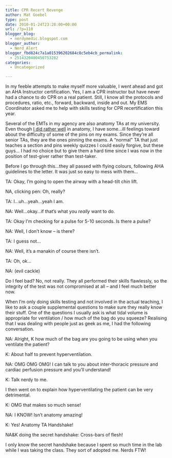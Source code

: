 ```yaml
---
title: CPR Recert Revenge
author: Mat Goebel
type: post
date: 2010-01-24T23:28:00+00:00
url: /?p=110
blogger_blog:
  - nerdymedic.blogspot.com
blogger_author:
  - Nerd_Alert
blogger_fbd824c7a1a015396202684c8c5eb4cb_permalink:
  - 2514320400450753282
categories:
  - Uncategorized

---
```



<div style="text-align:left;">
  In my feeble attempts to make myself more valuable, I went ahead and got an AHA Instructor certification. Yes, I am a CPR instructor but have never had a chance to do CPR on a real patient. Still, I know all the protocols and procedures, ratio, etc., forward, backward, inside and out. My EMS Coordinator asked me to help with skills testing for CPR recertification this year.
</div>

Several of the EMTs in my agency are also anatomy TAs at my university. Even though [I did rather well][1] in anatomy, I have some&#8230;ill feelings toward about the difficulty of some of the pins on my exams. Since they&#8217;re all senior TAs, they are the ones pinning the exams. A &#8220;normal&#8221; TA that just teaches a section and pins weekly quizzes I could easily forgive, but these guys&#8230; I had no choice but to give them a hard time since I was now in the position of test-giver rather than test-taker.

Before I go through this&#8230;they all passed with flying colours, following AHA guidelines to the letter. It was just so easy to mess with them&#8230;

TA: Okay, I&#8217;m going to open the airway with a head-tilt chin lift.
  
NA, clicking pen: Oh, really?
  
TA: I&#8230;uh&#8230;yeah&#8230;yeah I am.
  
NA: Well&#8230;okay&#8230;if that&#8217;s what you _really_ want to do.

TA: Okay I&#8217;m checking for a pulse for 5-10 seconds. Is there a pulse?
  
NA: Well, I don&#8217;t know &#8211; is there?
  
TA: I guess not&#8230;
  
NA: Well, it&#8217;s a manakin of course there isn&#8217;t.
  
TA: Oh, ok&#8230;
  
NA: (evil cackle)

Do I feel bad? No, not really. They all performed their skills flawlessly, so the integrity of the test was not compromised at all &#8211; and I feel much better now.

When I&#8217;m only doing skills testing and not involved in the actual teaching, I like to ask a couple supplemental questions to make sure they really know their stuff. One of the questions I usually ask is what tidal volume is appropriate for ventilation / how much of the bag do you squeeze? Realising that I was dealing with people just as geek as me, I had the following conversation.

NA: Alright, K how much of the bag are you going to be using when you ventilate the patient?
  
K: About half to prevent hyperventilation.
  
NA: OMG OMG OMG! I can talk to you about inter-thoracic pressure and cardiac perfusion pressure and you&#8217;ll understand!
  
K: Talk nerdy to me.

I then went on to explain how hyperventilating the patient can be very detrimental.

K: OMG that makes so much sense!
  
NA: I KNOW! Isn&#8217;t anatomy amazing!
  
K: Yes! Anatomy TA Handshake!
  
NA&K doing the secret handshake: Cross-bars of flesh!

I only know the secret handshake because I spent so much time in the lab while I was taking the class. They sort of adopted me. Nerds FTW!

<div class="blogger-post-footer">
  <img alt="" width="1" height="1" />
</div>

 [1]: http://nerdymedic.blogspot.com/2009/12/bragging-rights.html